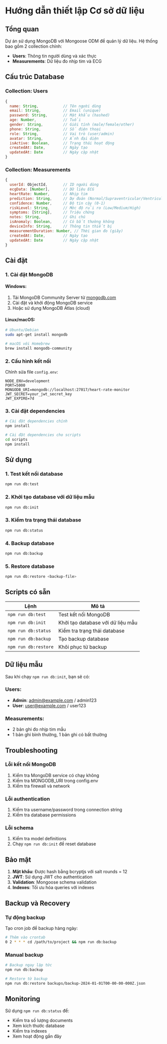 # Hướng dẫn thiết lập Cơ sở dữ liệu

## Tổng quan

Dự án sử dụng MongoDB với Mongoose ODM để quản lý dữ liệu. Hệ thống bao gồm 2 collection chính:
- **Users**: Thông tin người dùng và xác thực
- **Measurements**: Dữ liệu đo nhịp tim và ECG

## Cấu trúc Database

### Collection: Users
```javascript
{
  name: String,           // Tên người dùng
  email: String,          // Email (unique)
  password: String,       // Mật khẩu (hashed)
  age: Number,            // Tuổi
  gender: String,         // Giới tính (male/female/other)
  phone: String,          // Số điện thoại
  role: String,           // Vai trò (user/admin)
  avatar: String,         // Ảnh đại diện
  isActive: Boolean,      // Trạng thái hoạt động
  createdAt: Date,        // Ngày tạo
  updatedAt: Date         // Ngày cập nhật
}
```

### Collection: Measurements
```javascript
{
  userId: ObjectId,       // ID người dùng
  ecgData: [Number],      // Dữ liệu ECG
  heartRate: Number,      // Nhịp tim
  prediction: String,     // Dự đoán (Normal/Supraventricular/Ventricular/Paced/Other)
  confidence: Number,     // Độ tin cậy (0-1)
  riskLevel: String,      // Mức độ rủi ro (Low/Medium/High)
  symptoms: [String],     // Triệu chứng
  notes: String,          // Ghi chú
  isAnomaly: Boolean,     // Có bất thường không
  deviceInfo: String,     // Thông tin thiết bị
  measurementDuration: Number, // Thời gian đo (giây)
  createdAt: Date,        // Ngày tạo
  updatedAt: Date         // Ngày cập nhật
}
```

## Cài đặt

### 1. Cài đặt MongoDB

#### Windows:
1. Tải MongoDB Community Server từ [mongodb.com](https://www.mongodb.com/try/download/community)
2. Cài đặt và khởi động MongoDB service
3. Hoặc sử dụng MongoDB Atlas (cloud)

#### Linux/macOS:
```bash
# Ubuntu/Debian
sudo apt-get install mongodb

# macOS với Homebrew
brew install mongodb-community
```

### 2. Cấu hình kết nối

Chỉnh sửa file `config.env`:
```env
NODE_ENV=development
PORT=5000
MONGODB_URI=mongodb://localhost:27017/heart-rate-monitor
JWT_SECRET=your_jwt_secret_key
JWT_EXPIRE=7d
```

### 3. Cài đặt dependencies

```bash
# Cài đặt dependencies chính
npm install

# Cài đặt dependencies cho scripts
cd scripts
npm install
```

## Sử dụng

### 1. Test kết nối database
```bash
npm run db:test
```

### 2. Khởi tạo database với dữ liệu mẫu
```bash
npm run db:init
```

### 3. Kiểm tra trạng thái database
```bash
npm run db:status
```

### 4. Backup database
```bash
npm run db:backup
```

### 5. Restore database
```bash
npm run db:restore <backup-file>
```

## Scripts có sẵn

| Lệnh | Mô tả |
|------|-------|
| `npm run db:test` | Test kết nối MongoDB |
| `npm run db:init` | Khởi tạo database với dữ liệu mẫu |
| `npm run db:status` | Kiểm tra trạng thái database |
| `npm run db:backup` | Tạo backup database |
| `npm run db:restore` | Khôi phục từ backup |

## Dữ liệu mẫu

Sau khi chạy `npm run db:init`, bạn sẽ có:

### Users:
- **Admin**: admin@example.com / admin123
- **User**: user@example.com / user123

### Measurements:
- 2 bản ghi đo nhịp tim mẫu
- 1 bản ghi bình thường, 1 bản ghi có bất thường

## Troubleshooting

### Lỗi kết nối MongoDB
1. Kiểm tra MongoDB service có chạy không
2. Kiểm tra MONGODB_URI trong config.env
3. Kiểm tra firewall và network

### Lỗi authentication
1. Kiểm tra username/password trong connection string
2. Kiểm tra database permissions

### Lỗi schema
1. Kiểm tra model definitions
2. Chạy `npm run db:init` để reset database

## Bảo mật

1. **Mật khẩu**: Được hash bằng bcryptjs với salt rounds = 12
2. **JWT**: Sử dụng JWT cho authentication
3. **Validation**: Mongoose schema validation
4. **Indexes**: Tối ưu hóa queries với indexes

## Backup và Recovery

### Tự động backup
Tạo cron job để backup hàng ngày:
```bash
# Thêm vào crontab
0 2 * * * cd /path/to/project && npm run db:backup
```

### Manual backup
```bash
# Backup ngay lập tức
npm run db:backup

# Restore từ backup
npm run db:restore backups/backup-2024-01-01T00-00-00-000Z.json
```

## Monitoring

Sử dụng `npm run db:status` để:
- Kiểm tra số lượng documents
- Xem kích thước database
- Kiểm tra indexes
- Xem hoạt động gần đây
